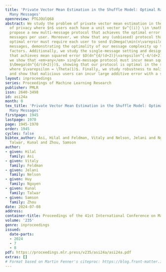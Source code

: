 ```yaml
---
title: 'Private Vector Mean Estimation in the Shuffle Model: Optimal Rates Require
  Many Messages'
openreview: PTGJOUlQ68
abstract: We study the problem of private vector mean estimation in the shuffle model
  of privacy where $n$ users each have a unit vector $v^{(i)} \in \mathbb{R}^d$. We
  propose a new multi-message protocol that achieves the optimal error using $O(\min(n\varepsilon^2,d))$
  messages per user. Moreover, we show that any (unbiased) protocol that achieves
  optimal error must require each user to send $\Omega(\min(n\varepsilon^2,d)/\log(n))$
  messages, demonstrating the optimality of our message complexity up to logarithmic
  factors. Additionally, we study the single-message setting and design a protocol
  that achieves mean squared error $O(dn^{d/(d+2)}\varepsilon^{-4/(d+2)})$. Moreover,
  we show that <em>any</em> single-message protocol must incur mean squared error
  $\Omega(dn^{d/(d+2)})$, showing that our protocol is optimal in the standard setting
  where $\varepsilon = \Theta(1)$. Finally, we study robustness to malicious users
  and show that malicious users can incur large additive error with a single shuffler.
layout: inproceedings
series: Proceedings of Machine Learning Research
publisher: PMLR
issn: 2640-3498
id: asi24a
month: 0
tex_title: 'Private Vector Mean Estimation in the Shuffle Model: Optimal Rates Require
  Many Messages'
firstpage: 1945
lastpage: 1970
page: 1945-1970
order: 1945
cycles: false
bibtex_author: Asi, Hilal and Feldman, Vitaly and Nelson, Jelani and Nguyen, Huy and
  Talwar, Kunal and Zhou, Samson
author:
- given: Hilal
  family: Asi
- given: Vitaly
  family: Feldman
- given: Jelani
  family: Nelson
- given: Huy
  family: Nguyen
- given: Kunal
  family: Talwar
- given: Samson
  family: Zhou
date: 2024-07-08
address:
container-title: Proceedings of the 41st International Conference on Machine Learning
volume: '235'
genre: inproceedings
issued:
  date-parts:
  - 2024
  - 7
  - 8
pdf: https://proceedings.mlr.press/v235/asi24a/asi24a.pdf
extras: []
# Format based on Martin Fenner's citeproc: https://blog.front-matter.io/posts/citeproc-yaml-for-bibliographies/
---
```

